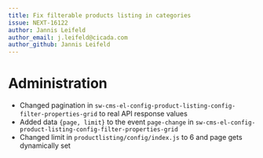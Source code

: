 ```yaml
---
title: Fix filterable products listing in categories
issue: NEXT-16122
author: Jannis Leifeld
author_email: j.leifeld@cicada.com 
author_github: Jannis Leifeld
---
```

# Administration
* Changed pagination in `sw-cms-el-config-product-listing-config-filter-properties-grid` to real API response values
* Added data `{page, limit}` to the event `page-change` in `sw-cms-el-config-product-listing-config-filter-properties-grid`
* Changed limit in `productlisting/config/index.js` to 6 and page gets dynamically set
